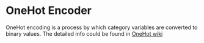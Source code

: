 # OneHot Encoder

OneHot encoding is a process by which category variables are converted
to binary values. The detailed info could be found in [OneHot
wiki](https://en.wikipedia.org/wiki/One-hot)

<!-- mkdocs
## Param

::: federatedml.param.onehot_encoder_param
    rendering:
      heading_level: 3
      show_source: true
      show_root_heading: true
      show_root_toc_entry: false
      show_root_full_path: false
-->
